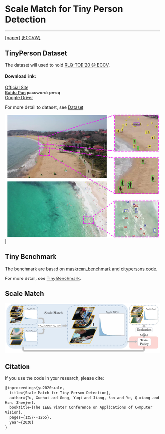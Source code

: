 # Scale Match for Tiny Person Detection

------------------------
[[paper]](http://openaccess.thecvf.com/content_WACV_2020/papers/Yu_Scale_Match_for_Tiny_Person_Detection_WACV_2020_paper.pdf) [[ECCVW]](https://rlq-tod.github.io/index.html)

## TinyPerson Dataset

The dataset will used to hold [RLQ-TOD'20 @ ECCV](https://rlq-tod.github.io/index.html).

#### Download link:
[Official Site](http://vision.ucas.ac.cn/resource.asp)<br/>
[Baidu Pan](https://pan.baidu.com/s/1kkugS6y2vT4IrmEV_2wtmQ)   password: pmcq<br/>
[Google Driver](https://drive.google.com/open?id=1KrH9uEC9q4RdKJz-k34Q6v5hRewU5HOw)<br/>

For more detail to dataset, see [Dataset](dataset/)

![](figure/annotation_rule.jpg)|

## Tiny Benchmark
The benchmark are based on [maskrcnn_benchmark](https://github.com/facebookresearch/maskrcnn-benchmark) and [citypersons code](https://bitbucket.org/shanshanzhang/citypersons/src/default/evaluation/).

For more detail, see [Tiny Benchmark](tiny_benchmark/).

## Scale Match

![](figure/scale_match.jpg)

## Citation

If you use the code in your research, please cite:

```
@inproceedings{yu2020scale,
  title={Scale Match for Tiny Person Detection},
  author={Yu, Xuehui and Gong, Yuqi and Jiang, Nan and Ye, Qixiang and Han, Zhenjun},
  booktitle={The IEEE Winter Conference on Applications of Computer Vision},
  pages={1257--1265},
  year={2020}
}
```

